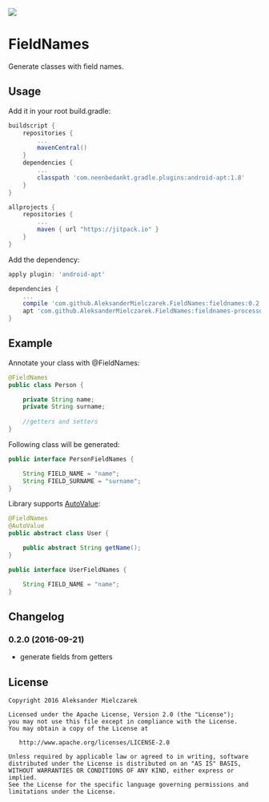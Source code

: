 [![](https://jitpack.io/v/AleksanderMielczarek/FieldNames.svg)](https://jitpack.io/#AleksanderMielczarek/FieldNames)

# FieldNames

Generate classes with field names.

## Usage

Add it in your root build.gradle:

```groovy
buildscript {  
    repositories {
        ...
        mavenCentral()
    }
    dependencies {
        ...
        classpath 'com.neenbedankt.gradle.plugins:android-apt:1.8'            
    }
}

allprojects {
	repositories {
        ...
        maven { url "https://jitpack.io" }
    }
}
```

Add the dependency:

```groovy
apply plugin: 'android-apt'

dependencies {
    ...
    compile 'com.github.AleksanderMielczarek.FieldNames:fieldnames:0.2.0'
    apt 'com.github.AleksanderMielczarek.FieldNames:fieldnames-processor:0.2.0'
}
```

## Example

Annotate your class with @FieldNames:

```java
@FieldNames
public class Person {

    private String name;
    private String surname;
    
    //getters and setters
}
```

Following class will be generated:

```java
public interface PersonFieldNames {

    String FIELD_NAME = "name";
    String FIELD_SURNAME = "surname";
}
```

Library supports [AutoValue](https://github.com/google/auto/tree/master/value):

```java
@FieldNames
@AutoValue
public abstract class User {

    public abstract String getName();
}
```

```java
public interface UserFieldNames {

    String FIELD_NAME = "name";
}
```

## Changelog

### 0.2.0 (2016-09-21)

- generate fields from getters

## License

    Copyright 2016 Aleksander Mielczarek

    Licensed under the Apache License, Version 2.0 (the "License");
    you may not use this file except in compliance with the License.
    You may obtain a copy of the License at

       http://www.apache.org/licenses/LICENSE-2.0

    Unless required by applicable law or agreed to in writing, software
    distributed under the License is distributed on an "AS IS" BASIS,
    WITHOUT WARRANTIES OR CONDITIONS OF ANY KIND, either express or implied.
    See the License for the specific language governing permissions and
    limitations under the License.